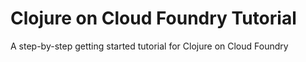 # Clojure on Cloud Foundry Tutorial

A step-by-step getting started tutorial for Clojure on Cloud Foundry
